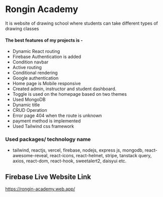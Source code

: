 # Rongin Academy
It is website of drawing school where students can take different types of drawing classes
#### The best features of my projects is -
* Dynamic React routing
* Firebase Authentication is added
* Condition navbar
* Active routing
* Conditional rendering
* Google authentication
* Home page is Mobile responsive
* Created admin, instructor and student dashboard.
* Toggle is used on the homepage based on two themes
* Used MongoDB
* Dynamic title
* CRUD Operation
* Error page 404 when the route is unknown
* payment method is implemented 
* Used Tailwind css framework
### Used packages/ technology name
* tailwind, reactjs, vercel, firebase, nodejs, express js, mongodb, react-awesome-reveal, react-icons, react-helmet, stripe, tanstack query, axios, react-dom, react-hook, sweetalert2, daisyui etc. 

## Firebase Live Website Link
https://rongin-academy.web.app/
